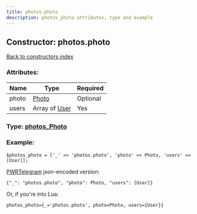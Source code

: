 ```yaml
---
title: photos.photo
description: photos_photo attributes, type and example
---
```

## Constructor: photos.photo  
[Back to constructors index](index.md)



### Attributes:

| Name     |    Type       | Required |
|----------|---------------|----------|
|photo|[Photo](../types/Photo.md) | Optional|
|users|Array of [User](../types/User.md) | Yes|



### Type: [photos\_Photo](../types/photos_Photo.md)


### Example:

```
$photos_photo = ['_' => 'photos.photo', 'photo' => Photo, 'users' => [User]];
```  

[PWRTelegram](https://pwrtelegram.xyz) json-encoded version:

```
{"_": "photos.photo", "photo": Photo, "users": [User]}
```


Or, if you're into Lua:  


```
photos_photo={_='photos.photo', photo=Photo, users={User}}

```



